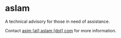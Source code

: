 # aslam

A technical advisory for those in need of assistance.

Contact [asim [at] aslam [dot] com](mailto:asim@aslam.com) for more information.
